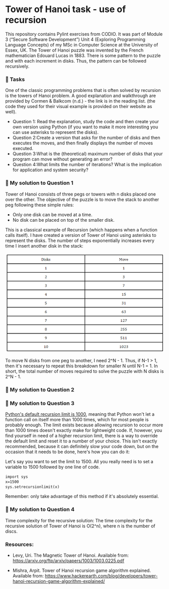 # Tower of Hanoi task - use of recursion

This repository contains Pylint exercises from CODIO. It was part of Module 3 (“Secure Software Development”) Unit 4 (Exploring Programming Language Concepts) of my MSc in Computer Science at the University of Essex, UK. The Tower of Hanoi puzzle was invented by the French mathematician Edouard Lucas in 1883. There is some pattern to the puzzle and with each increment in disks. Thus, the pattern can be followed recursively. 

### :paperclip: Tasks  

One of the classic programming problems that is often solved by recursion is the towers of Hanoi problem. A good explanation and walkthrough are provided by Cormen & Balkcom (n.d.) - the link is in the reading list. (the code they used for their visual example is provided on their website as well).

* Question 1: Read the explanation, study the code and then create your own version using Python (if you want to make it more interesting you can use asterisks to represent the disks). 
* Question 2:Create a version that asks for the number of disks and then executes the moves, and then finally displays the number of moves executed.
* Question 3:What is the (theoretical) maximum number of disks that your program can move without generating an error?
* Question 4:What limits the number of iterations? What is the implication for application and system security?

### :paperclip: My solution to Question 1  

Tower of Hanoi consists of three pegs or towers with n disks placed one over the other. The objective of the puzzle is to move the stack to another peg following these simple rules:
* Only one disk can be moved at a time.
* No disk can be placed on top of the smaller disk.

This is a classical example of Recursion (which happens when a function calls itself). I have created a version of Tower of Hanoi using asterisks to represent the disks. The number of steps exponentially increases every time I insert another disk in the stack: 

![print](disks&moves.PNG)

To move N disks from one peg to another, I need 2^N - 1. Thus, if N-1 > 1, then it's necessary to repeat this breakdown for smaller N until N-1 = 1. In short, the total number of moves required to solve the puzzle with N disks is 2^N - 1. 


### :paperclip: My solution to Question 2  


### :paperclip: My solution to Question 3  

[Python's default recursion limit is 1000](https://www.pythoncentral.io/resetting-the-recursion-limit/), meaning that Python won't let a function call on itself more than 1000 times, which for most people is probably enough. The limit exists because allowing recursion to occur more than 1000 times doesn't exactly make for lightweight code. If, however, you find yourself in need of a higher recursion limit, there is a way to override the default limit and reset it to a number of your choice. This isn't exactly recommended, because it can definitely slow your code down, but on the occasion that it needs to be done, here's how you can do it:

Let's say you want to set the limit to 1500. All you really need is to set a variable to 1500 followed by one line of code.

```
import sys
x=1500
sys.setrecursionlimit(x)
```

Remember: only take advantage of this method if it's absolutely essential.


### :paperclip: My solution to Question 4  



 Time complexity for the recursive solution:
The time complexity for the recursive solution of Tower of Hanoi is O(2^n), where n is the number of discs.


 
 
### Resources:

* Levy, Uri. The Magnetic Tower of Hanoi. Available from: https://arxiv.org/ftp/arxiv/papers/1003/1003.0225.pdf

* Mishra, Arpit. Tower of Hanoi recursion game algorithm explained. Available from: https://www.hackerearth.com/blog/developers/tower-hanoi-recursion-game-algorithm-explained/

